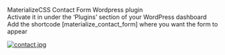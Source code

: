 
MaterializeCSS Contact Form Wordpress plugin<br />
Activate it in under the ‘Plugins’ section of your WordPress dashboard<br />
Add the shortcode [materialize_contact_form] where you want the form to appear <br />

[![contact.jpg](https://i.postimg.cc/m2zqD9Ws/contact.jpg)](https://postimg.cc/qzrQDz7b)
